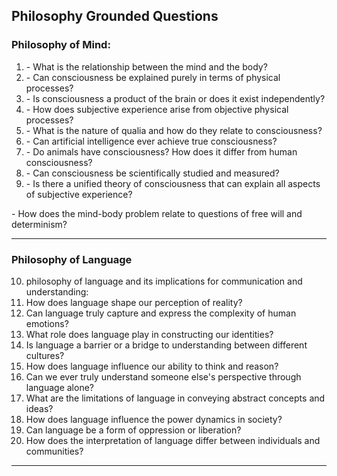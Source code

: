 ## Philosophy Grounded Questions

### Philosophy of Mind:

1. \- What is the relationship between the mind and the body?
2. \- Can consciousness be explained purely in terms of physical processes?
3. \- Is consciousness a product of the brain or does it exist independently?
4. \- How does subjective experience arise from objective physical processes?
5. \- What is the nature of qualia and how do they relate to consciousness?
6. \- Can artificial intelligence ever achieve true consciousness?
7. \- Do animals have consciousness? How does it differ from human consciousness?
8. \- Can consciousness be scientifically studied and measured?
9. \- Is there a unified theory of consciousness that can explain all aspects of subjective experience?

\- How does the mind-body problem relate to questions of free will and determinism?

* * *

### Philosophy of Language

10. philosophy of language and its implications for communication and understanding:
11. How does language shape our perception of reality?
12. Can language truly capture and express the complexity of human emotions?
13. What role does language play in constructing our identities?
14. Is language a barrier or a bridge to understanding between different cultures?
15. How does language influence our ability to think and reason?
16. Can we ever truly understand someone else's perspective through language alone?
17. What are the limitations of language in conveying abstract concepts and ideas?
18. How does language influence the power dynamics in society?
19. Can language be a form of oppression or liberation?
20. How does the interpretation of language differ between individuals and communities?

* * *